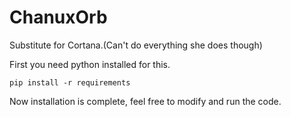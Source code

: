 # ChanuxOrb
Substitute for Cortana.(Can't do everything she does though)

First you need python installed for this.

```pip install -r requirements```

Now installation is complete, feel free to modify and run the code.
